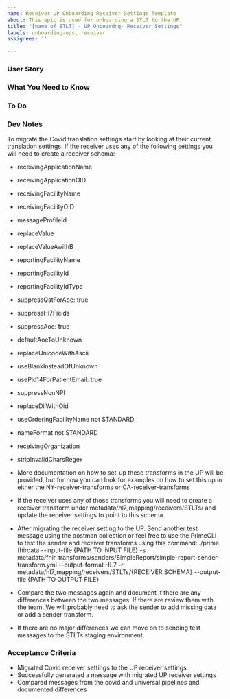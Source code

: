 ```yaml
---
name: Receiver UP Onboarding Receiver Settings Template
about: This epic is used for onboarding a STLT to the UP
title: "[name of STLT] - UP Onboardng- Receiver Settings"
labels: onboarding-ops, receiver
assignees: ''

---
```

### User Story


### What You Need to Know 



### To Do 

### Dev Notes
To migrate the Covid translation settings start by looking at their current translation settings. If the receiver uses any of the following settings you will need to create a receiver schema:
- receivingApplicationName
- receivingApplicationOID
- receivingFacilityName
- receivingFacilityOID
- messageProfileId
- replaceValue
- replaceValueAwithB
- reportingFacilityName
- reportingFacilityId
- reportingFacilityIdType
- suppressQstForAoe: true
- suppressHl7Fields
- suppressAoe: true
- defaultAoeToUnknown
- replaceUnicodeWithAscii
- useBlankInsteadOfUnknown
- usePid14ForPatientEmail: true
- suppressNonNPI
- replaceDiiWithOid
- useOrderingFacilityName not STANDARD
- nameFormat not STANDARD
- receivingOrganization
- stripInvalidCharsRegex
- More documentation on how to set-up these transforms in the UP will be provided, but for now you can look for examples on how to set this up in either the NY-receiver-transforms or CA-receiver-transforms

- If the receiver uses any of those transforms you will need to create a receiver transform under metadata/hl7_mapping/receivers/STLTs/ and update the receiver settings to point to this schema.

- After migrating the receiver setting to the UP. Send another test message using the postman collection or feel free to use the PrimeCLI to test the sender and receiver transforms using this command:
./prime fhirdata --input-file {PATH TO INPUT FILE} -s metadata/fhir_transforms/senders/SimpleReport/simple-report-sender-transform.yml --output-format HL7 -r metadata/hl7_mapping/receivers/STLTs/{RECEIVER SCHEMA} --output-file {PATH TO OUTPUT FILE}

- Compare the two messages again and document if there are any differences between the two messages. If there are review them with the team. We will probably need to ask the sender to add missing data or add a sender transform.

- If there are no major differences we can move on to sending test messages to the STLTs staging environment.


### Acceptance Criteria
- Migrated Covid receiver settings to the UP receiver settings
- Successfully generated a message with migrated UP receiver settings
- Compared messages from the covid and universal pipelines and documented differences

